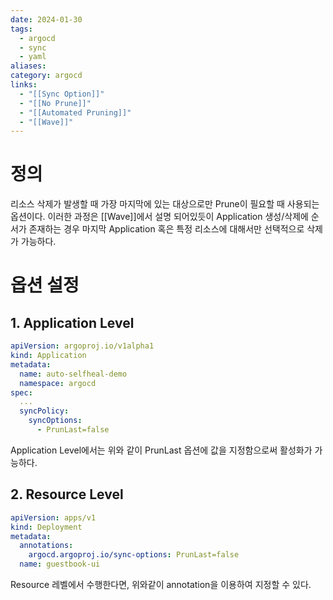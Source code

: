 ```yaml
---
date: 2024-01-30
tags:
  - argocd
  - sync
  - yaml
aliases: 
category: argocd
links:
  - "[[Sync Option]]"
  - "[[No Prune]]"
  - "[[Automated Pruning]]"
  - "[[Wave]]"
---
```

# 정의


리소스 삭제가 발생할 때 가장 마지막에 있는 대상으로만 Prune이 필요할 때 사용되는 옵션이다. 이러한 과정은 [[Wave]]에서 설명 되어있듯이 Application 생성/삭제에 순서가 존재하는 경우 마지막 Application 혹은 특정 리소스에 대해서만 선택적으로 삭제가 가능하다.


# 옵션 설정


## 1. Application Level

```yaml
apiVersion: argoproj.io/v1alpha1
kind: Application
metadata: 
  name: auto-selfheal-demo
  namespace: argocd
spec: 
  ...
  syncPolicy:
    syncOptions:
      - PrunLast=false
```


Application Level에서는 위와 같이 PrunLast 옵션에 값을 지정함으로써 활성화가 가능하다.


## 2. Resource Level



```yaml
apiVersion: apps/v1
kind: Deployment
metadata:
  annotations:
    argocd.argoproj.io/sync-options: PrunLast=false
  name: guestbook-ui
```


Resource 레벨에서 수행한다면, 위와같이 annotation을 이용하여 지정할 수 있다.